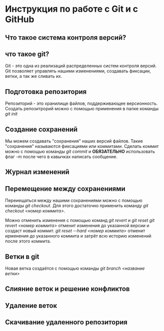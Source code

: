 # Инструкция по работе с Git и с GitHub

## Что такое система контроля версий?


## что такое git?
Git - это одна из реализаций распределенных систем контроля версий. Git позволяет управлять нашими изменениями, создавать фиксации, ветки, а так же сливать их.

## Подготовка репозитория
Репозиторий - это хранилище файлов, поддерживающее версионность. Создать репозитрорий можно с помощью применения в папке команды *git init*

## Создание сохранений

Мы можем создавать "сохранения" наших версий файлов. Такие "сохранения" называются фиксациями или коммитами. Сделать коммит можно с помощью команды *git commit* и **ОБЯЗАТЕЛЬНО** использовать флаг *-m* после чего в кавычках написать сообщение.

## Журнал изменений

## Перемещение между сохранениями
Переиещаться между нашими сохранениями можно с помощью команды *git checkout*. Для этого достаточно применить команду *git checkout <номер коммита>*.

Можно отменить изменения с помощью команд *git revert* и *git reset*
*git revert <номер коммита>* отменит изменения до указанной версии и создаст новый коммит.
*git reset --hard <номер коммита>*  отменит иpменения до указанного коммита и затрёт всю историю изменений после этого коммита.

## Ветки в git 
Новая ветка создаётся с помощью команды *git branch <название ветки>*
## Слияние веток и решение конфликтов

## Удаление веток

## Скачивание удаленного репозитория